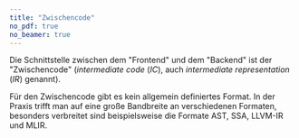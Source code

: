 ```yaml
---
title: "Zwischencode"
no_pdf: true
no_beamer: true
---
```



Die Schnittstelle zwischen dem "Frontend" und dem "Backend" ist der "Zwischencode"
(_intermediate code_ (_IC_), auch _intermediate representation_ (_IR_) genannt).

Für den Zwischencode gibt es kein allgemein definiertes Format. In der Praxis
trifft man auf eine große Bandbreite an verschiedenen Formaten, besonders verbreitet
sind beispielsweise die Formate AST, SSA, LLVM-IR und MLIR.
